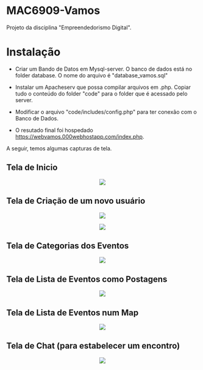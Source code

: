 # MAC6909-Vamos

Projeto da disciplina "Empreendedorismo Digital".

# Instalação

  - Criar um Bando de Datos em Mysql-server. O banco de dados está no folder database. O nome do arquivo é "database_vamos.sql"
  - Instalar um Apacheserv que possa compilar arquivos em .php. Copiar tudo o conteúdo do folder "code" para o folder que é acessado pelo server. 
  
  - Modificar o arquivo "code/includes/config.php" para ter conexão com o Banco de Dados. 
  
  - O resutado final foi hospedado https://webvamos.000webhostapp.com/index.php. 
  
  A seguir, temos algumas capturas de tela. 
  


## Tela de Inicio

<p align="center">
  <img src="img/vamos-usuarionuevo.png">       
</p>

## Tela de Criação de um novo usuário

<p align="center">
  <img src="img/vamos.usuarionuevo.png">       
</p>

<p align="center">
  <img src="img/vamos-hobbies.png">       
</p>

## Tela de Categorias dos Eventos


<p align="center">
  <img src="img/vamos-categorias.png">       
</p>

## Tela de Lista de Eventos como Postagens

<p align="center">
  <img src="img/vamos-eventos.png">       
</p>


## Tela de Lista de Eventos num Map

<p align="center">
  <img src="img/vamos-maps.png">       
</p>


## Tela de Chat (para estabelecer um encontro)

<p align="center">
  <img src="img/vamos-chat.png">       
</p>

